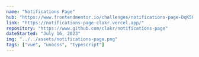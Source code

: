 ```yaml
---
name: "Notifications Page"
hub: "https://www.frontendmentor.io/challenges/notifications-page-DqK5QAmKbC/hub"
link: "https://notifications-page-clakr.vercel.app/"
repository: "https://www.github.com/clakr/notifications-page"
dateStarted: "July 16, 2023"
img: "../../assets/notifications-page.png"
tags: ["vue", "unocss", "typescript"]
---
```


